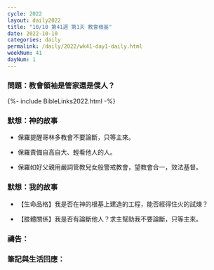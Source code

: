 ```yaml
---
cycle: 2022
layout: daily2022
title: "10/10 第41週 第1天 教會根基"
date: 2022-10-10
categories: daily
permalink: /daily/2022/wk41-day1-daily.html
weekNum: 41
dayNum: 1
---
```


### 問題：教會領袖是管家還是僕人？

{%- include BibleLinks2022.html -%}

### 默想：神的故事 
+ 保羅提醒哥林多教會不要論斷，只等主來。

+ 保羅責備自高自大、輕看他人的人。

+ 保羅如好父親用嚴詞管教兒女般警戒教會，望教會合一，效法基督。

### 默想：我的故事
+ 【生命品格】我是否在神的根基上建造的工程，能否經得住火的試煉？

+ 【肢體關係】我是否有論斷他人？求主幫助我不要論斷，只等主來。

### 禱告：

### 筆記與生活回應：
